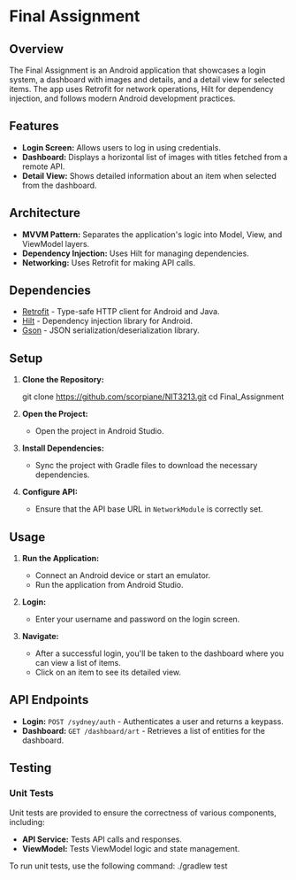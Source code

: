 # Final Assignment

## Overview

The Final Assignment is an Android application that showcases a login system, a dashboard with images and details, and a detail view for selected items. The app uses Retrofit for network operations, Hilt for dependency injection, and follows modern Android development practices.

## Features

- **Login Screen:** Allows users to log in using credentials.
- **Dashboard:** Displays a horizontal list of images with titles fetched from a remote API.
- **Detail View:** Shows detailed information about an item when selected from the dashboard.

## Architecture

- **MVVM Pattern:** Separates the application's logic into Model, View, and ViewModel layers.
- **Dependency Injection:** Uses Hilt for managing dependencies.
- **Networking:** Uses Retrofit for making API calls.

## Dependencies

- [Retrofit](https://square.github.io/retrofit/) - Type-safe HTTP client for Android and Java.
- [Hilt](https://developer.android.com/training/dependency-injection/hilt-android) - Dependency injection library for Android.
- [Gson](https://github.com/google/gson) - JSON serialization/deserialization library.

## Setup

1. **Clone the Repository:**

    git clone https://github.com/scorpiane/NIT3213.git
    cd Final_Assignment


2. **Open the Project:**
   - Open the project in Android Studio.

3. **Install Dependencies:**
   - Sync the project with Gradle files to download the necessary dependencies.

4. **Configure API:**
   - Ensure that the API base URL in `NetworkModule` is correctly set.

## Usage

1. **Run the Application:**
   - Connect an Android device or start an emulator.
   - Run the application from Android Studio.

2. **Login:**
   - Enter your username and password on the login screen.

3. **Navigate:**
   - After a successful login, you'll be taken to the dashboard where you can view a list of items.
   - Click on an item to see its detailed view.

## API Endpoints

- **Login:** `POST /sydney/auth` - Authenticates a user and returns a keypass.
- **Dashboard:** `GET /dashboard/art` - Retrieves a list of entities for the dashboard.

## Testing

### Unit Tests

Unit tests are provided to ensure the correctness of various components, including:

- **API Service:** Tests API calls and responses.
- **ViewModel:** Tests ViewModel logic and state management.

To run unit tests, use the following command:
./gradlew test
